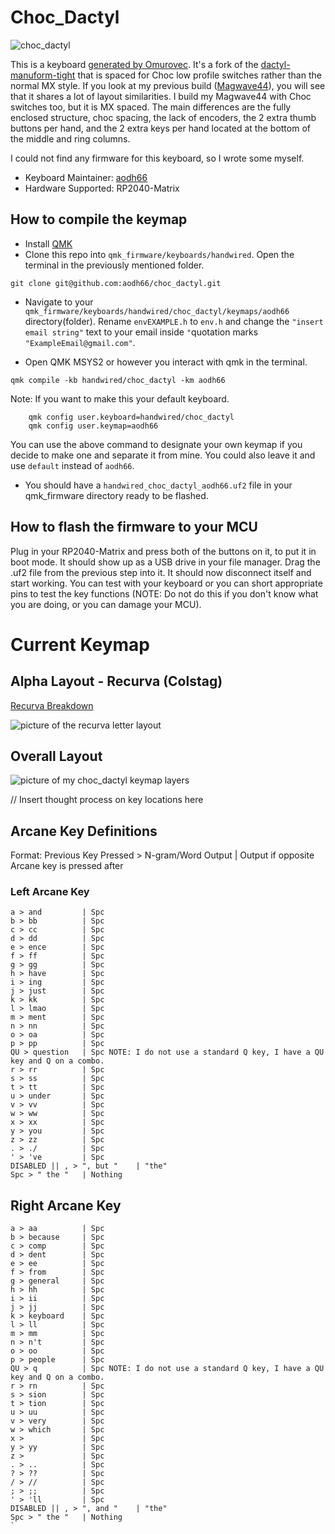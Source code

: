 # Choc_Dactyl

![choc_dactyl](https://imgur.com/rRxBK36)

This is a keyboard [generated by Omurovec](https://github.com/omurovec/dactyl-high-profile?tab=readme-ov-file). It's a fork of the [dactyl-manuform-tight](https://github.com/okke-formsma/dactyl-manuform-tight) that is spaced for Choc low profile switches rather than the normal MX style. If you look at my previous build ([Magwave44](https://github.com/aodh66/qmk_magwave44?tab=readme-ov-file)), you will see that it shares a lot of layout similarities. I build my Magwave44 with Choc switches too, but it is MX spaced. The main differences are the fully enclosed structure, choc spacing, the lack of encoders, the 2 extra thumb buttons per hand, and the 2 extra keys per hand located at the bottom of the middle and ring columns.

I could not find any firmware for this keyboard, so I wrote some myself.
* Keyboard Maintainer: [aodh66](https://github.com/aodh66)
* Hardware Supported: RP2040-Matrix

## How to compile the keymap
* Install [QMK](https://docs.qmk.fm/newbs)
* Clone this repo into `qmk_firmware/keyboards/handwired`. Open the terminal in the previously mentioned folder.

```
git clone git@github.com:aodh66/choc_dactyl.git
```

* Navigate to your `qmk_firmware/keyboards/handwired/choc_dactyl/keymaps/aodh66` directory(folder). Rename `envEXAMPLE.h` to `env.h` and change the `"insert email string"` text to your email inside `"`quotation marks `"ExampleEmail@gmail.com"`.

* Open QMK MSYS2 or however you interact with qmk in the terminal.

```
qmk compile -kb handwired/choc_dactyl -km aodh66

```

Note: If you want to make this your default keyboard.

```
    qmk config user.keyboard=handwired/choc_dactyl
    qmk config user.keymap=aodh66
```

You can use the above command to designate your own keymap if you decide to make one and separate it from mine. You could also leave it and use `default`  instead of `aodh66`.

* You should have a `handwired_choc_dactyl_aodh66.uf2` file in your qmk_firmware directory ready to be flashed.

## How to flash the firmware to your MCU
Plug in your RP2040-Matrix and press both of the buttons on it, to put it in boot mode. It should show up as a USB drive in your file manager. Drag the .uf2 file from the previous step into it. It should now disconnect itself and start working. You can test with your keyboard or you can short appropriate pins to test the key functions (NOTE: Do not do this if you don't know what you are doing, or you can damage your MCU).

# Current Keymap

## Alpha Layout - Recurva (Colstag)
[Recurva Breakdown](https://github.com/GalileoBlues/Recurva?tab=readme-ov-file#variations)

![picture of the recurva letter layout](https://imgur.com/e1LWbWc)

## Overall Layout

![picture of my choc_dactyl keymap layers]()

// Insert thought process on key locations here

## Arcane Key Definitions
Format: Previous Key Pressed > N-gram/Word Output  | Output if opposite Arcane key is pressed after

### Left Arcane Key
```
a > and         | Spc
b > bb          | Spc
c > cc          | Spc
d > dd          | Spc
e > ence        | Spc
f > ff          | Spc
g > gg          | Spc
h > have        | Spc
i > ing         | Spc
j > just        | Spc
k > kk          | Spc
l > lmao        | Spc
m > ment        | Spc
n > nn          | Spc
o > oa          | Spc
p > pp          | Spc
QU > question   | Spc NOTE: I do not use a standard Q key, I have a QU key and Q on a combo.
r > rr          | Spc
s > ss          | Spc
t > tt          | Spc
u > under       | Spc
v > vv          | Spc
w > ww          | Spc
x > xx          | Spc
y > you         | Spc
z > zz          | Spc
. > ./          | Spc
' > 've         | Spc
DISABLED || , > ", but "    | "the"
Spc > " the "   | Nothing
```

## Right Arcane Key
```
a > aa          | Spc
b > because     | Spc
c > comp        | Spc
d > dent        | Spc
e > ee          | Spc
f > from        | Spc
g > general     | Spc
h > hh          | Spc
i > ii          | Spc
j > jj          | Spc
k > keyboard    | Spc
l > ll          | Spc
m > mm          | Spc
n > n't         | Spc
o > oo          | Spc
p > people      | Spc
QU > q          | Spc NOTE: I do not use a standard Q key, I have a QU key and Q on a combo.
r > rn          | Spc
s > sion        | Spc
t > tion        | Spc
u > uu          | Spc
v > very        | Spc
w > which       | Spc
x >             | Spc
y > yy          | Spc
z >             | Spc
. > ..          | Spc
? > ??          | Spc
/ > //          | Spc
; > ;;          | Spc
' > 'll         | Spc
DISABLED || , > ", and "    | "the"
Spc > " the "   | Nothing
`